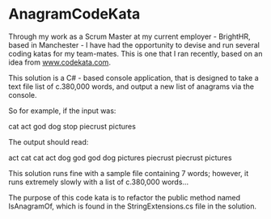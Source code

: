 # AnagramCodeKata
Through my work as a Scrum Master at my current employer - BrightHR, based in Manchester - I have had the opportunity to devise and run several coding katas for my team-mates. This is one that I ran recently, based on an idea from www.codekata.com.

This solution is a C# - based console application, that is designed to take a  text file list of c.380,000 words, and output a new list of anagrams via the console.

So for example, if the input was:

cat
act
god
dog
stop
piecrust
pictures

The output should read:

act cat
cat act
dog god
god dog
pictures piecrust
piecrust pictures

This solution runs fine with a sample file containing 7 words; however, it runs extremely slowly with a list of c.380,000 words...

The purpose of this code kata is to refactor the public method named IsAnagramOf, which is found in the StringExtensions.cs file in the solution.
